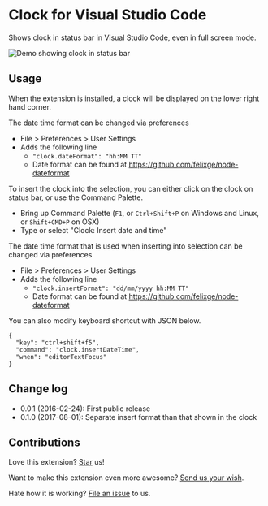 # Clock for Visual Studio Code
Shows clock in status bar in Visual Studio Code, even in full screen mode.

![Demo showing clock in status bar](https://raw.githubusercontent.com/compulim/vscode-clock/master/demo.png)

## Usage
When the extension is installed, a clock will be displayed on the lower right hand corner.

The date time format can be changed via preferences
* File > Preferences > User Settings
* Adds the following line
  *	```"clock.dateFormat": "hh:MM TT"```
  * Date format can be found at https://github.com/felixge/node-dateformat

To insert the clock into the selection, you can either click on the clock on status bar, or use the Command Palette.
* Bring up Command Palette (`F1`, or `Ctrl+Shift+P` on Windows and Linux, or `Shift+CMD+P` on OSX)
* Type or select "Clock: Insert date and time"

The date time format that is used when inserting into selection can be changed via preferences
* File > Preferences > User Settings
* Adds the following line
  *	```"clock.insertFormat": "dd/mm/yyyy hh:MM TT"```
  * Date format can be found at https://github.com/felixge/node-dateformat

You can also modify keyboard shortcut with JSON below.
```
{
  "key": "ctrl+shift+f5",
  "command": "clock.insertDateTime",
  "when": "editorTextFocus"
}
```

## Change log
* 0.0.1 (2016-02-24): First public release
* 0.1.0 (2017-08-01): Separate insert format than that shown in the clock

## Contributions
Love this extension? [Star](https://github.com/compulim/vscode-clock/stargazers) us!

Want to make this extension even more awesome? [Send us your wish](https://github.com/compulim/vscode-clock/issues/new/).

Hate how it is working? [File an issue](https://github.com/compulim/vscode-clock/issues/new/) to us.
